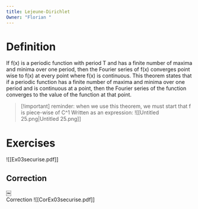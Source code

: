 ```yaml
---
title: Lejeune-Dirichlet
Owner: "Florian "
---
```

# Definition
If f(x) is a periodic function with period T and has a finite number of maxima and minima over one period, then the Fourier series of f(x) converges point wise to f(x) at every point where f(x) is continuous.
This theorem states that if a periodic function has a finite number of maxima and minima over one period and is continuous at a point, then the Fourier series of the function converges to the value of the function at that point.
  

> [!important] reminder: when we use this theorem, we must start that f is piece-wise of C^1
Written as an expression:
![[Untitled 25.png|Untitled 25.png]]
# Exercises
![[Ex03securise.pdf]]
## Correction
￼  
Correction
![[CorEx03securise.pdf]]